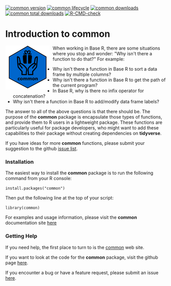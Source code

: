 <!-- badges: start -->

[![common version](https://www.r-pkg.org/badges/version/common)](https://cran.r-project.org/package=common)
[![common lifecycle](https://img.shields.io/badge/lifecycle-stable-blue.svg)](https://cran.r-project.org/package=common)
[![common downloads](https://cranlogs.r-pkg.org/badges/common)](https://cran.r-project.org/package=common)
[![common total downloads](https://cranlogs.r-pkg.org/badges/grand-total/common)](https://cran.r-project.org/package=common)
[![R-CMD-check](https://github.com/dbosak01/common/actions/workflows/R-CMD-check.yaml/badge.svg)](https://github.com/dbosak01/common/actions/workflows/R-CMD-check.yaml)


<!-- badges: end -->

# Introduction to **common**
<img src='man/images/common1.png' align="left" height="138" style="margin-right:10px"/>

When working in Base R, there are some situations where you stop and wonder:
"Why isn't there a function to do that?" For example:

- Why isn't there a function in Base R to sort a data frame by multiple columns?
- Why isn't there a function in Base R to get the path of the current program?
- In Base R, why is there no infix operator for concatenation?
- Why isn't there a function in Base R to add/modify data frame labels?

The answer to all of the above questions is that there should be.
The purpose of the **common** package is encapsulate those types of functions,
and provide them to R users in a lightweight package.  These functions
are particularly useful for package developers, who might want to add
these capabilities to their package without creating dependencies on 
**tidyverse**.

If you have ideas for more **common** functions, please submit
your suggestion to the github 
[issue list](https://github.com/dbosak01/common/issues).


### Installation

The easiest way to install the **common** package is to run the following 
command from your R console:

    install.packages("common")


Then put the following line at the top of your script:

    library(common)
    
For examples and usage 
information, please visit the **common** documentation site 
[here](https://common.r-sassy.org/articles/common.html)

### Getting Help

If you need help, the first place 
to turn to is the [common](https://common.r-sassy.org) web site.  

If you want to look at the code for the **common** package, visit the
github page [here](https://github.com/dbosak01/common).

If you encounter a bug or have a feature request, please submit an issue 
[here](https://github.com/dbosak01/common/issues).



